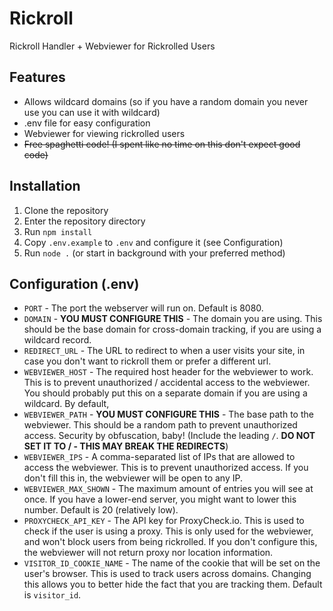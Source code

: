 # Rickroll
Rickroll Handler + Webviewer for Rickrolled Users

## Features
- Allows wildcard domains (so if you have a random domain you never use you can use it with wildcard)
- .env file for easy configuration
- Webviewer for viewing rickrolled users
- ~~Free spaghetti code! (I spent like no time on this don't expect good code)~~

## Installation
1. Clone the repository
2. Enter the repository directory
3. Run `npm install`
4. Copy `.env.example` to `.env` and configure it (see Configuration)
4. Run `node .` (or start in background with your preferred method)

## Configuration (.env)
- `PORT` - The port the webserver will run on. Default is 8080.
- `DOMAIN` - **YOU MUST CONFIGURE THIS** - The domain you are using. This should be the base domain for cross-domain tracking, if you are using a wildcard record. 
- `REDIRECT_URL` - The URL to redirect to when a user visits your site, in case you don't want to rickroll them or prefer a different url.
- `WEBVIEWER_HOST` - The required host header for the webviewer to work. This is to prevent unauthorized / accidental access to the webviewer. You should probably put this on a separate domain if you are using a wildcard. By default, 
- `WEBVIEWER_PATH` - **YOU MUST CONFIGURE THIS** - The base path to the webviewer. This should be a random path to prevent unauthorized access. Security by obfuscation, baby! (Include the leading `/`. **DO NOT SET IT TO / - THIS MAY BREAK THE REDIRECTS**)
- `WEBVIEWER_IPS` - A comma-separated list of IPs that are allowed to access the webviewer. This is to prevent unauthorized access. If you don't fill this in, the webviewer will be open to any IP.
- `WEBVIEWER_MAX_SHOWN` - The maximum amount of entries you will see at once. If you have a lower-end server, you might want to lower this number. Default is 20 (relatively low).
- `PROXYCHECK_API_KEY` - The API key for ProxyCheck.io. This is used to check if the user is using a proxy. This is only used for the webviewer, and won't block users from being rickrolled. If you don't configure this, the webviewer will not return proxy nor location information.
- `VISITOR_ID_COOKIE_NAME` - The name of the cookie that will be set on the user's browser. This is used to track users across domains. Changing this allows you to better hide the fact that you are tracking them. Default is `visitor_id`.